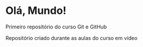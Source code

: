 # Olá, Mundo!
 Primeiro repositório do curso Git e GitHub

 Repositório criado durante as aulas do curso em vídeo

